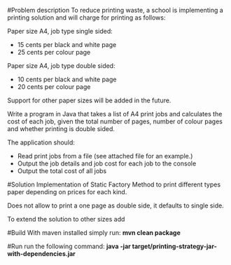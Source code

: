 

#Problem description
To reduce printing waste, a school is implementing a printing solution and will charge for printing as follows:

Paper size A4, job type single sided:
  * 15 cents per black and white page
  * 25 cents per colour page

Paper size A4, job type double sided:
  * 10 cents per black and white page
  * 20 cents per colour page

Support for other paper sizes will be added in the future.  

Write a program in Java that takes a list of A4 print jobs and calculates the cost of each job, given the total number of pages, number of colour pages and whether printing is double sided.  

The application should:
  * Read print jobs from a file (see attached file for an example.)
  * Output the job details and job cost for each job to the console
  * Output the total cost of all jobs
  
#Solution
  Implementation of Static Factory Method to print different types paper depending on prices for each kind.
  
  Does not allow to print a one page as double side, it defaults to single side.
  
  To extend the solution to other sizes add 
    
#Build
  With maven installed simply run: __mvn clean package__
  
#Run
  run the following command: __java -jar target/printing-strategy-jar-with-dependencies.jar__
  
